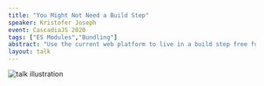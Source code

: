```yaml
---
title: "You Might Not Need a Build Step"
speaker: Kristofer Joseph
event: CascadiaJS 2020
tags: ["ES Modules","Bundling"]
abstract: "Use the current web platform to live in a build step free future today."
layout: talk
---
```

![talk illustration](https://2020.cascadiajs.com/images/speakers/kj-illustration.png)

